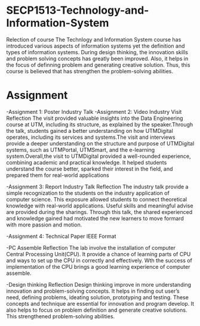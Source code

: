 # SECP1513-Technology-and-Information-System
Relection of course
The Technlogy and Information System course has introduced various aspects of information systems yet the definition and types of information systems. During design thinking, the innovation skills and problem solving concepts has greatly been improved. Also, it helps in the focus of definning problem and generating creative solution. Thus, this course is believed that has strengthen the problem-solving abilities.

# Assignment
-Assignment 1: Poster Industry Talk
-Assignment 2: Video Industry Visit
  Reflection
  The visit provided valuable insights into the Data Engineering course at UTM, including its structure, as explained by the speaker.Through the talk, students gained a better understanding on how UTMDigital operates, including its services and systems.The visit and interviews provide a deeper understanding on the structure and purpose of UTMDigital systems, such as UTMPortal, UTMSmart, and the e-learning system.Overall,the visit to UTMDigital provided a well-rounded experience, combining academic and practical knowledge. It helped students understand the course better, sparked their interest in the field, and prepared them for real-world applications

-Assignment 3: Report Industry Talk
  Reflection
  The industry talk provide a simple recognization to the students on the industry application of computer science. This exposure allowed students to connect theoretical knowledge with real-world applications. Useful skills and meaningful advise are provided during the sharings. Through this talk, the shared experienced and knowledge gained had motivated the new learners to move formard with more passion and motion.

-Assignment 4: Technical Paper IEEE Format

-PC Assemble
  Reflection
  The lab involve the installation of computer Central Processing Unit(CPU). It provide a chance of learning parts of CPU and ways to set up the CPU in correctly and effectively. Wth the success of implementation of the CPU brings a good learning experience of computer assemble.

-Design thinking
  Reflection
  Design thinking improve in more understanding innovation and problem-solving concepts. It helps in finding out user’s need, defining problems, ideating solution, prototyping and testing. These concepts and technique are essential for innovation and program develop. It also helps  to focus on problem definition and generate creative solutions. This strengthened problem-solving abilities.



